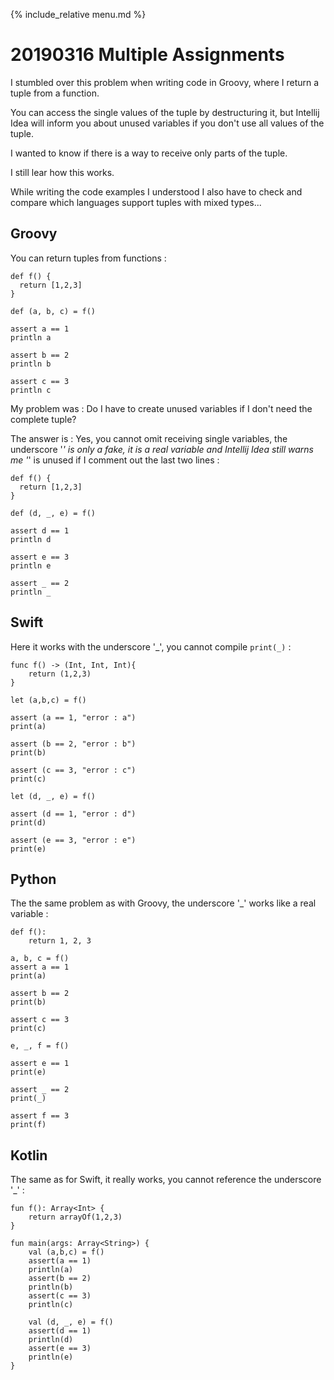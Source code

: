 {% include_relative menu.md %}

# 20190316 Multiple Assignments

I stumbled over this problem when writing code in Groovy, where I return a tuple from a function.

You can access the single values of the tuple by destructuring it, but Intellij Idea will inform you about unused variables
if you don't use all values of the tuple.

I wanted to know if there is a way to receive only parts of the tuple.

I still lear how this works.

While writing the code examples I understood I also have to check and compare which languages support tuples with mixed types...

## Groovy

You can return tuples from functions :

    def f() {
      return [1,2,3]
    }
    
    def (a, b, c) = f()
    
    assert a == 1
    println a
    
    assert b == 2
    println b
    
    assert c == 3
    println c

My problem was : Do I have to create unused variables if I don't need the complete tuple?

The answer is : Yes, you cannot omit receiving single variables, the underscore '_' is only a fake, it is a real variable and Intellij Idea still warns me '_' is unused if I comment out the last two lines :

    def f() {
      return [1,2,3]
    }
    
    def (d, _, e) = f()
    
    assert d == 1
    println d
    
    assert e == 3
    println e
    
    assert _ == 2
    println _
    
## Swift

Here it works with the underscore '_', you cannot compile `print(_)` :

    func f() -> (Int, Int, Int){
        return (1,2,3)
    }
    
    let (a,b,c) = f()
    
    assert (a == 1, "error : a")
    print(a)
    
    assert (b == 2, "error : b")
    print(b)
    
    assert (c == 3, "error : c")
    print(c)
    
    let (d, _, e) = f()
    
    assert (d == 1, "error : d")
    print(d)
    
    assert (e == 3, "error : e")
    print(e)

## Python

The the same problem as with Groovy, the underscore '_' works like a real variable  :

    def f():
        return 1, 2, 3

    a, b, c = f()
    assert a == 1
    print(a)  

    assert b == 2
    print(b)  

    assert c == 3
    print(c)

    e, _, f = f()

    assert e == 1
    print(e)

    assert _ == 2
    print(_)
    
    assert f == 3
    print(f)

## Kotlin

The same as for Swift, it really works, you cannot reference the underscore '_' :

	fun f(): Array<Int> {
	    return arrayOf(1,2,3)
	}

	fun main(args: Array<String>) {
	    val (a,b,c) = f()
	    assert(a == 1)
	    println(a)
	    assert(b == 2)
	    println(b)
	    assert(c == 3)
	    println(c)

	    val (d, _, e) = f()
	    assert(d == 1)
	    println(d)
	    assert(e == 3)
	    println(e)
	}
